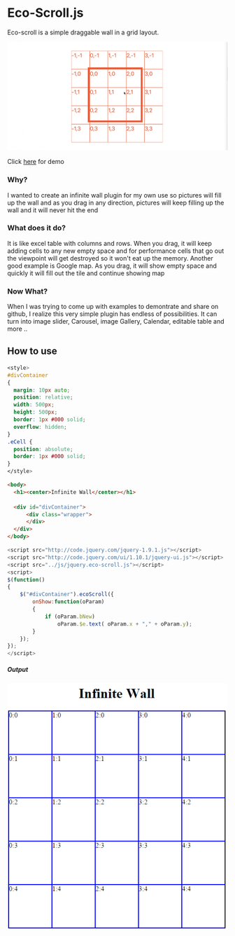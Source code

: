 # Eco-Scroll.js
Eco-scroll is a simple draggable wall in a grid layout. 

<img src='./eco-scroll-animated.gif'>

Click [here] for demo

### Why?
I wanted to create an infinite wall plugin for my own use so pictures will fill up the wall and as you drag in any direction, pictures will keep filling up the wall and it will never hit the end 

### What does it do?
It is like excel table with columns and rows. When you drag, it will keep adding cells to any new empty space and for performance cells that go out the viewpoint will get destroyed so it won't eat up the memory. Another good example is Google map. As you drag, it will show empty space and quickly it will fill out the tile and continue showing map

### Now What?
When I was trying to come up with examples to demontrate and share on github, I realize this very simple plugin has endless of possibilities. It can turn into image slider, Carousel, image Gallery, Calendar, editable table and more ..

## How to use

``` css
<style>
#divContainer 
{
  margin: 10px auto;
  position: relative;
  width: 500px;
  height: 500px;               
  border: 1px #000 solid;
  overflow: hidden;
}
.eCell {
  position: absolute;
  border: 1px #000 solid;
}
</style>
```

``` html
<body>       
  <h1><center>Infinite Wall</center></h1>
 
  <div id="divContainer">
      <div class="wrapper">                               
      </div>       
  </div>       
</body>
```

``` javascript
<script src="http://code.jquery.com/jquery-1.9.1.js"></script>
<script src="http://code.jquery.com/ui/1.10.1/jquery-ui.js"></script>
<script src="../js/jquery.eco-scroll.js"></script>       
<script>           
$(function()
{  
    $("#divContainer").ecoScroll({
        onShow:function(oParam)
        {
            if (oParam.bNew)
                oParam.$e.text( oParam.x + "," + oParam.y);
        }
    });
});
</script>
```

##### Output

![alt text](https://github.com/Juntamng/eco-Scroll/blob/master/img/screenshot4.png "Output")

[here]: https://juntamng.github.io/eco-Scroll/






